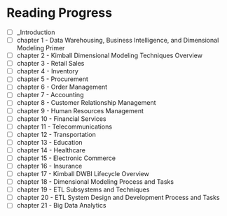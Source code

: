 # Reading Progress
- [ ] _Introduction
- [ ] chapter 1 - Data Warehousing, Business Intelligence, and Dimensional Modeling Primer
- [ ] chapter 2 - Kimball Dimensional Modeling Techniques Overview
- [ ] chapter 3 - Retail Sales
- [ ] chapter 4 - Inventory
- [ ] chapter 5 - Procurement
- [ ] chapter 6 - Order Management
- [ ] chapter 7 - Accounting
- [ ] chapter 8 - Customer Relationship Management
- [ ] chapter 9 - Human Resources Management
- [ ] chapter 10 - Financial Services
- [ ] chapter 11 - Telecommunications
- [ ] chapter 12 - Transportation
- [ ] chapter 13 - Education
- [ ] chapter 14 - Healthcare
- [ ] chapter 15 - Electronic Commerce
- [ ] chapter 16 - Insurance
- [ ] chapter 17 - Kimball DWBI Lifecycle Overview
- [ ] chapter 18 - Dimensional Modeling Process and Tasks
- [ ] chapter 19 - ETL Subsystems and Techniques
- [ ] chapter 20 - ETL System Design and Development Process and Tasks
- [ ] chapter 21 - Big Data Analytics
